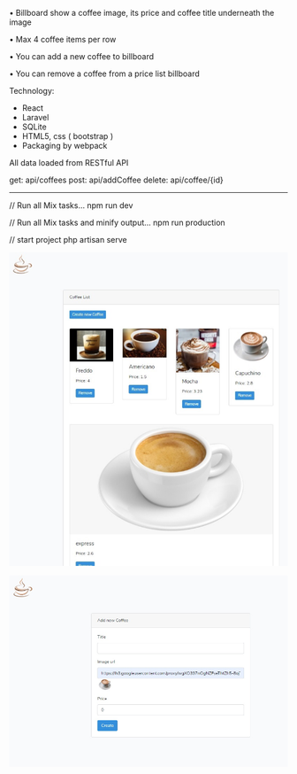
•      Billboard show a coffee image, its price and coffee title underneath the image

•      Max 4 coffee items per row

•      You can add a new coffee to billboard

•      You can remove a coffee from a price list billboard 

Technology:
- React
- Laravel
- SQLite
- HTML5, css ( bootstrap )
- Packaging by webpack

All data loaded from RESTful API 

get: api/coffees
post: api/addCoffee
delete: api/coffee/{id}




***
// Run all Mix tasks...
npm run dev

// Run all Mix tasks and minify output...
npm run production

// start project 
php artisan serve


![alt text](https://github.com/bildukas2/public-coffeeBord/blob/master/public_html/public/1.jpg)

![alt text](https://github.com/bildukas2/public-coffeeBord/blob/master/public_html/public/2.jpg)

